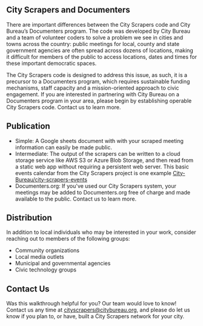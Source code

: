 
## City Scrapers and Documenters

There are important differences between the City Scrapers code and City Bureau’s Documenters program. The code was developed by City Bureau and a team of volunteer coders to solve a problem we see in cities and towns across the country: public meetings for local, county and state government agencies are often spread across dozens of locations, making it difficult for members of the public to access locations, dates and times for these important democratic spaces.

The City Scrapers code is designed to address this issue, as such, it is a precursor to a Documenters program, which requires sustainable funding mechanisms, staff capacity and a mission-oriented approach to civic engagement. If you are interested in partnering with City Bureau on a Documenters program in your area, please begin by establishing operable City Scrapers code. Contact us to learn more.

## Publication

- Simple: A Google sheets document with with your scraped meeting information can easily be made public.
- Intermediate: The output of the scrapers can be written to a cloud storage service like AWS S3 or Azure Blob Storage, and then read from a static web app without requiring a persistent web server. This basic events calendar from the City Scrapers project is one example [City-Bureau/city-scrapers-events](https://github.com/City-Bureau/city-scrapers-events)
- Documenters.org: If you've used our City Scrapers system, your meetings may be added to Documenters.org free of charge and made available to the public. Contact us to learn more.

## Distribution

In addition to local individuals who may be interested in your work, consider reaching out to members of the following groups:

- Community organizations
- Local media outlets
- Municipal and governmental agencies
- Civic technology groups

## Contact Us

Was this walkthrough helpful for you? Our team would love to know! Contact us any time at cityscrapers@citybureau.org, and please do let us know if you plan to, or have, built a City Scrapers network for your city.
